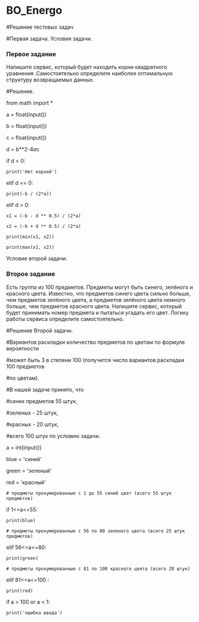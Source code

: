 # BO_Energo
#Решение тестовых задач

#Первая задача. 
Условия задачи.
### Первое задание

Напишите сервис, который будет находить корни квадратного уравнения .Самостоятельно определите наиболее оптимальную структуру возвращаемых данных.


#Решение.

from math import *

a = float(input())

b = float(input())

c = float(input())

d = b**2-4*a*c

if d < 0:

    print('Нет корней')
    
elif d == 0:

    print(-b / (2*a))
    
elif d > 0:

    x1 = (-b - d ** 0.5) / (2*a)
    
    x2 = (-b + d ** 0.5) / (2*a)
    
    print(min(x1, x2))
    
    print(max(x1, x2))
    

Условие второй задачи.
### Второе задание

Есть группа из 100 предметов. 
Предметы могут быть синего, зелёного и красного цвета. 
Известно, что предметов синего цвета сильно больше, чем предметов зелёного цвета, а предметов зелёного цвета немного больше, чем предметов красного цвета. Напишите сервис, который будет принимать номер предмета и пытаться угадать его цвет. Логику работы сервиса определите самостоятельно.

#Решение Второй задачи.

#Вариантов раскладки количество предметов по цветам по формуле вероятности

#может быть 3 в степени 100 (получится число вариантов раскладки 100 предметов 

#по цветам).

#В нашей задаче принято, что 

#синих предметов 55 штук,

#зеленых - 25 штук,

#красных - 20 штук,

#всего 100 штук по условию задачи.



a = int(input())

blue = 'синий'

green = 'зеленый'

red = 'красный'


    # предметы пронумерованные с 1 до 55 синий цвет (всего 55 штук предметов)
    
if 1<=a<=55:

    print(blue)

    # предметы пронумерованные с 56 по 80 зеленого цвета (всего 25 штук предметов)
    
elif 56<=a<=80:

    print(green)

    # предметы пронумерованные с 81 по 100 красного цвета (всего 20 штук)
    
elif 81<=a<=100 :

    print(red)
    
if a > 100 or a < 1:

    print('ошибка ввода')

